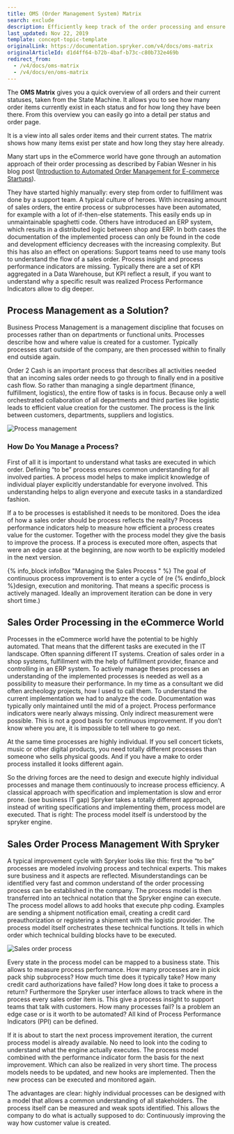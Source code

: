 ```yaml
---
title: OMS (Order Management System) Matrix
search: exclude
description: Efficiently keep track of the order processing and ensure quick fulfillment. With the Order Management, you can keep your order processing running smoothly.
last_updated: Nov 22, 2019
template: concept-topic-template
originalLink: https://documentation.spryker.com/v4/docs/oms-matrix
originalArticleId: d1d4ff64-b72b-4baf-b73c-c80b732e469b
redirect_from:
  - /v4/docs/oms-matrix
  - /v4/docs/en/oms-matrix
---
```


The **OMS Matrix** gives you a quick overview of all orders and their current statuses, taken from the State Machine. It allows you to see how many order items currently exist in each status and for how long they have been there. From this overview you can easily go into a detail per status and order page.

It is a view into all sales order items and their current states. The matrix shows how many items exist per state and how long they stay here already.

Many start ups in the eCommerce world have gone through an automation approach of their order processing as described by Fabian Wesner in his blog post ([Introduction to Automated Order Management for E-commerce Startups](https://insights.project-a.com/introduction-to-automated-order-management-for-e-commerce-startups-7f756043c413)).

They have started highly manually: every step from order to fulfillment was done by a support team. A typical culture of heroes. With increasing amount of sales orders, the entire process or subprocesses have been automated, for example with a lot of if-then-else statements. This easily ends up in unmaintainable spaghetti code. Others have introduced an ERP system, which results in a distributed logic between shop and ERP. In both cases the documentation of the implemented process can only be found in the code and development efficiency decreases with the increasing complexity. But this has also an effect on operations: Support teams need to use many tools to understand the flow of a sales order. Process insight and process performance indicators are missing. Typically there are a set of KPI aggregated in a Data Warehouse, but KPI reflect a result, if you want to understand why a specific result was realized Process Performance Indicators allow to dig deeper.

<!-- * See [State Machine Patterns](https://docs.spryker.com/docs/scos/dev/back-end-development/data-manipulation/datapayload-conversion/state-machine/order-process-modelling-via-state-machines.html)-->

## Process Management as a Solution?
Business Process Management is a management discipline that focuses on processes rather than on departments or functional units. Processes describe how and where value is created for a customer. Typically processes start outside of the company, are then processed within to finally end outside again.

Order 2 Cash is an important process that describes all activities needed that an incoming sales order needs to go through to finally end in a positive cash flow. So rather than managing a single department (finance, fulfillment, logistics), the entire flow of tasks is in focus. Because only a well orchestrated collaboration of all departments and third parties like logistic leads to efficient value creation for the customer. The process is the link between customers, departments, suppliers and logistics.

![Process management](https://spryker.s3.eu-central-1.amazonaws.com/docs/Features/Order+Management/OMS+matrix/process_management.png)

### How Do You Manage a Process?
First of all it is important to understand what tasks are executed in which order. Defining “to be” process ensures common understanding for all involved parties. A process model helps to make implicit knowledge of individual player explicitly understandable for everyone involved. This understanding helps to align everyone and execute tasks in a standardized fashion.

If a to be processes is established it needs to be monitored. Does the idea of how a sales order should be process reflects the reality? Process performance indicators help to measure how efficient a process creates value for the customer. Together with the process model they give the basis to improve the process. If a process is executed more often, aspects that were an edge case at the beginning, are now worth to be explicitly modeled in the next version.

{% info_block infoBox "Managing the Sales Process " %}
The goal of continuous process improvement is to enter a cycle of (re
{% endinfo_block %}design, execution and monitoring. That means a specific process is actively managed. Ideally an improvement iteration can be done in very short time.)

## Sales Order Processing in the eCommerce World
Processes in the eCommerce world have the potential to be highly automated. That means that the different tasks are executed in the IT landscape. Often spanning different IT systems. Creation of sales order in a shop systems, fulfillment with the help of fulfillment provider, finance and controlling in an ERP system. To actively manage theses processes an understanding of the implemented processes is needed as well as a possibility to measure their performance. In my time as a consultant we did often archeology projects, how I used to call them. To understand the current implementation we had to analyze the code. Documentation was typically only maintained until the mid of a project. Process performance indicators were nearly always missing. Only indirect measurement were possible. This is not a good basis for continuous improvement. If you don’t know where you are, it is impossible to tell where to go next.

At the same time processes are highly individual. If you sell concert tickets, music or other digital products, you need totally different processes than someone who sells physical goods. And if you have a make to order process installed it looks different again.

So the driving forces are the need to design and execute highly individual processes and manage them continuously to increase process efficiency. A classical approach with specification and implementation is slow and error prone. (see business IT gap) Spryker takes a totally different approach, instead of writing specifications and implementing them, process model are executed. That is right: The process model itself is understood by the spryker engine.

## Sales Order Process Management With Spryker
A typical improvement cycle with Spryker looks like this: first the “to be” processes are modeled involving process and technical experts. This makes sure business and it aspects are reflected. Misunderstandings can be identified very fast and common understand of the order processing process can be established in the company. The process model is then transferred into an technical notation that the Spryker engine can execute. The process model allows to add hooks that execute php coding. Examples are sending a shipment notification email, creating a credit card preauthorization or registering a shipment with the logistic provider. The process model itself orchestrates these technical functions. It tells in which order which technical building blocks have to be executed.

![Sales order process](https://spryker.s3.eu-central-1.amazonaws.com/docs/Features/Order+Management/OMS+matrix/sales_order_process.png)

Every state in the process model can be mapped to a business state. This allows to measure process performance. How many processes are in pick pack ship subprocess? How much time does it typically take? How many credit card authorizations have failed? How long does it take to process a return? Furthermore the Spryker user interface allows to track where in the process every sales order item is. This give a process insight to support teams that talk with customers. How many processes fail? Is a problem an edge case or is it worth to be automated? All kind of Process Performance Indicators (PPI) can be defined.

If it is about to start the next process improvement iteration, the current process model is already available. No need to look into the coding to understand what the engine actually executes. The process model combined with the performance indicator form the basis for the next improvement. Which can also be realized in very short time. The process models needs to be updated, and new hooks are implemented. Then the new process can be executed and monitored again.

The advantages are clear: highly individual processes can be designed with a model that allows a common understanding of all stakeholders. The process itself can be measured and weak spots identified. This allows the company to do what is actually supposed to do: Continuously improving the way how customer value is created.
